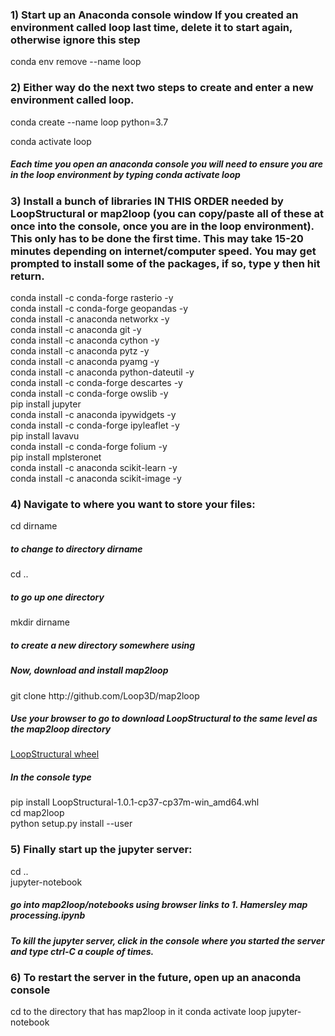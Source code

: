 ### 1) Start up an Anaconda console window  If you created an environment called loop last time, delete it to start again, otherwise ignore this step
   
conda env remove --name loop
   
### 2) Either way do the next two steps to create and enter a new environment called loop. 
   
conda create --name loop python=3.7
   
conda activate loop   
   
##### Each time you open an anaconda console   you will need to ensure you are in the loop environment by typing conda activate loop

### 3)  Install a bunch of libraries IN THIS ORDER needed by LoopStructural or map2loop (you can copy/paste all of these at once into the console, once you are in the loop environment). This only has to be done the first time. This may take 15-20 minutes depending on internet/computer speed. You may get prompted to install some of the packages, if so, type y then hit return.
    
conda install -c conda-forge rasterio   -y   
conda install -c conda-forge geopandas -y   
conda install -c anaconda networkx -y   
conda install -c anaconda git -y   
conda install -c anaconda cython -y   
conda install -c anaconda pytz -y    
conda install -c anaconda pyamg -y   
conda install -c anaconda python-dateutil -y   
conda install -c conda-forge descartes -y   
conda install -c conda-forge owslib -y   
pip install jupyter    
conda install -c anaconda ipywidgets    -y   
conda install -c conda-forge ipyleaflet -y   
pip install lavavu    
conda install -c conda-forge folium -y   
pip install mplsteronet    
conda install -c anaconda scikit-learn -y   
conda install -c anaconda scikit-image -y   
    
### 4)  Navigate to where you want to store your files: 
   
cd dirname
   
##### to change to directory dirname
   
cd .. 
   
##### to go up one directory 
   
mkdir dirname

#####  to create a new directory somewhere using
   
   
##### Now, download and install map2loop
   
<div style="display: inline">git clone http://github.com/Loop3D/map2loop</div> 
   
##### Use your browser to go to download LoopStructural to the same level as the map2loop directory   

<a href="https://github.com/Loop3D/LoopStructural/releases/download/latest/LoopStructural-1.0.1-cp37-cp37m-win_amd64.whl">LoopStructural wheel</a>    
   
##### In the console type
   
pip install LoopStructural-1.0.1-cp37-cp37m-win_amd64.whl   
cd map2loop   
python setup.py install --user   
    
### 5) Finally start up the jupyter server:
   
cd ..   
jupyter-notebook   
   
##### go into map2loop/notebooks using browser links to 1. Hamersley map processing.ipynb   
   
##### To kill the jupyter server, click in the console where you started the server and type ctrl-C a couple of times.
   
### 6) To restart the server in the future, open up an anaconda console
   
cd to the directory that has map2loop in it
conda activate loop
jupyter-notebook

